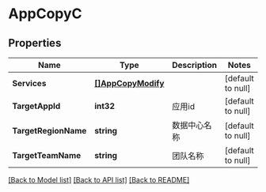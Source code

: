 # AppCopyC

## Properties
Name | Type | Description | Notes
------------ | ------------- | ------------- | -------------
**Services** | [**[]AppCopyModify**](AppCopyModify.md) |  | [default to null]
**TargetAppId** | **int32** | 应用id | [default to null]
**TargetRegionName** | **string** | 数据中心名称 | [default to null]
**TargetTeamName** | **string** | 团队名称 | [default to null]

[[Back to Model list]](../README.md#documentation-for-models) [[Back to API list]](../README.md#documentation-for-api-endpoints) [[Back to README]](../README.md)


